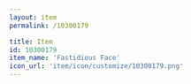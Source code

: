 ```yaml
---
layout: item
permalink: /10300179

title: Item
id: 10300179
item_name: 'Fastidious Face'
icon_url: 'item/icon/customize/10300179.png'
---
```

